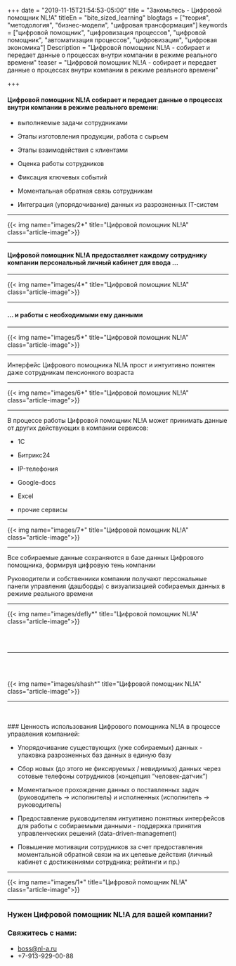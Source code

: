 +++
date = "2019-11-15T21:54:53-05:00"
title = "Закомьтесь - Цифровой помощник NL!A"
titleEn = "bite_sized_learning"
blogtags = ["теория", "методология", "бизнес-модели", "цифровая трансформация"]
keywords = ["цифровой помощник", "цифровизация процессов", "цифровой помощник", "автоматизация процессов", "цифровизация", "цифровая экономика"]
Description = "Цифровой помощник NL!A - собирает и передает данные о процессах внутри компании в режиме реального времени"
teaser = "Цифровой помощник NL!A - собирает и передает данные о процессах внутри компании в режиме реального времени"

+++

#### Цифровой помощник NL!A собирает и передает данные о процессах внутри компании в режиме реального времени:

- выполняемые задачи сотрудниками

- Этапы изготовления продукции, работа с сырьем

- Этапы взаимодействия с клиентами

- Оценка работы сотрудников

- Фиксация ключевых событий

- Моментальная обратная связь сотрудникам

- Интеграция (упорядочивание) данных из разрозненных IT-систем

<hr>
{{< img name="images/2*" title="Цифровой помощник NL!A" class="article-image">}}
<hr>

#### Цифровой помощник NL!A предоставляет каждому сотруднику компании персональный личный кабинет для ввода …

<hr>
{{< img name="images/4*" title="Цифровой помощник NL!A" class="article-image">}}
<hr>

#### … и работы с необходимыми ему данными

<hr>
{{< img name="images/5*" title="Цифровой помощник NL!A" class="article-image">}}
<hr>

Интерфейс Цифрового помощника NL!A прост и интуитивно понятен даже сотрудникам пенсионного возраста

<hr>
{{< img name="images/6*" title="Цифровой помощник NL!A" class="article-image">}}
<hr>

В процессе работы Цифровой помощник NL!A может принимать данные от других действующих в компании сервисов: 

- 1С 

- Битрикс24

- IP-телефония

- Google-docs 

- Excel

- прочие сервисы

<hr>
{{< img name="images/7*" title="Цифровой помощник NL!A" class="article-image">}}
<hr>

Все собираемые данные сохраняются в базе данных Цифрового помощника, формируя цифровую тень компании

Руководители и собственники компании получают персональные панели управления (дашборды) с визуализацией собираемых данных в режиме реального времени

<hr>
{{< img name="images/defly*" title="Цифровой помощник NL!A" class="article-image">}}

<br><br>
<hr><br><br>

{{< img name="images/shash*" title="Цифровой помощник NL!A" class="article-image">}}
<hr>
<br><br>
### Ценность использования Цифрового помощника NL!A в процессе управления компанией:

- Упорядочивание существующих (уже собираемых) данных - упаковка разрозненных баз данных в единую базу

- Сбор новых (до этого не фиксируемых / невидимых) данных через сотовые телефоны сотрудников (концепция “человек-датчик”)

- Моментальное прохождение данных о поставленных задач (руководитель → исполнитель) и исполненных (исполнитель → руководитель)

- Предоставление руководителям интуитивно понятных интерфейсов для работы с собираемыми данными - поддержка принятия управленческих решений (data-driven-management)

- Повышение мотивации сотрудников за счет предоставления моментальной обратной связи на их целевые действия (личный кабинет с достижениями сотрудника; рейтинги и пр.)

<hr>
{{< img name="images/1*" title="Цифровой помощник NL!A" class="article-image">}}
<hr>

### Нужен Цифровой помощник NL!A для вашей компании?

### Свяжитесь с нами:

- boss@nl-a.ru
- +7-913-929-00-88